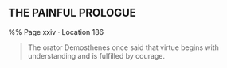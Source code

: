 ## THE PAINFUL PROLOGUE 
%% Page xxiv · Location 186 
> The orator Demosthenes once said that virtue begins with understanding and is fulfilled by courage. 